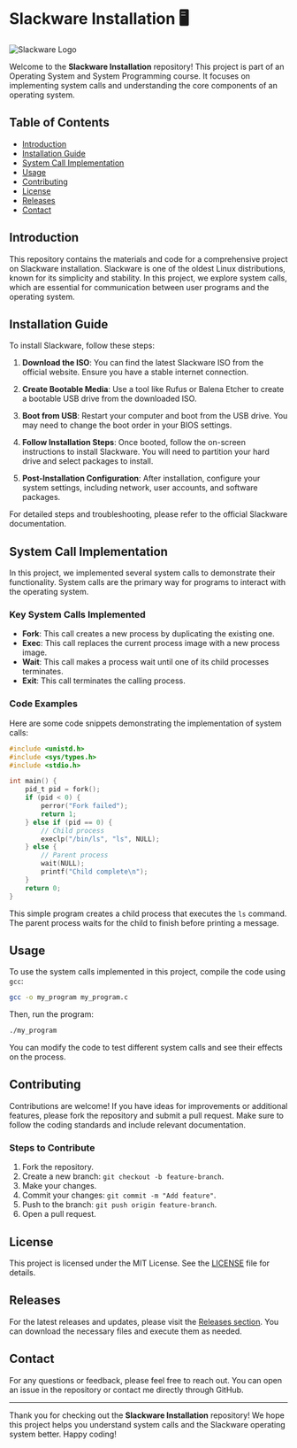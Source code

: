 # Slackware Installation 🖥️

![Slackware Logo](https://upload.wikimedia.org/wikipedia/commons/3/3e/Slackware_logo.png)

Welcome to the **Slackware Installation** repository! This project is part of an Operating System and System Programming course. It focuses on implementing system calls and understanding the core components of an operating system.

## Table of Contents

- [Introduction](#introduction)
- [Installation Guide](#installation-guide)
- [System Call Implementation](#system-call-implementation)
- [Usage](#usage)
- [Contributing](#contributing)
- [License](#license)
- [Releases](#releases)
- [Contact](#contact)

## Introduction

This repository contains the materials and code for a comprehensive project on Slackware installation. Slackware is one of the oldest Linux distributions, known for its simplicity and stability. In this project, we explore system calls, which are essential for communication between user programs and the operating system.

## Installation Guide

To install Slackware, follow these steps:

1. **Download the ISO**: You can find the latest Slackware ISO from the official website. Ensure you have a stable internet connection.

2. **Create Bootable Media**: Use a tool like Rufus or Balena Etcher to create a bootable USB drive from the downloaded ISO.

3. **Boot from USB**: Restart your computer and boot from the USB drive. You may need to change the boot order in your BIOS settings.

4. **Follow Installation Steps**: Once booted, follow the on-screen instructions to install Slackware. You will need to partition your hard drive and select packages to install.

5. **Post-Installation Configuration**: After installation, configure your system settings, including network, user accounts, and software packages.

For detailed steps and troubleshooting, please refer to the official Slackware documentation.

## System Call Implementation

In this project, we implemented several system calls to demonstrate their functionality. System calls are the primary way for programs to interact with the operating system.

### Key System Calls Implemented

- **Fork**: This call creates a new process by duplicating the existing one.
- **Exec**: This call replaces the current process image with a new process image.
- **Wait**: This call makes a process wait until one of its child processes terminates.
- **Exit**: This call terminates the calling process.

### Code Examples

Here are some code snippets demonstrating the implementation of system calls:

```c
#include <unistd.h>
#include <sys/types.h>
#include <stdio.h>

int main() {
    pid_t pid = fork();
    if (pid < 0) {
        perror("Fork failed");
        return 1;
    } else if (pid == 0) {
        // Child process
        execlp("/bin/ls", "ls", NULL);
    } else {
        // Parent process
        wait(NULL);
        printf("Child complete\n");
    }
    return 0;
}
```

This simple program creates a child process that executes the `ls` command. The parent process waits for the child to finish before printing a message.

## Usage

To use the system calls implemented in this project, compile the code using `gcc`:

```bash
gcc -o my_program my_program.c
```

Then, run the program:

```bash
./my_program
```

You can modify the code to test different system calls and see their effects on the process.

## Contributing

Contributions are welcome! If you have ideas for improvements or additional features, please fork the repository and submit a pull request. Make sure to follow the coding standards and include relevant documentation.

### Steps to Contribute

1. Fork the repository.
2. Create a new branch: `git checkout -b feature-branch`.
3. Make your changes.
4. Commit your changes: `git commit -m "Add feature"`.
5. Push to the branch: `git push origin feature-branch`.
6. Open a pull request.

## License

This project is licensed under the MIT License. See the [LICENSE](LICENSE) file for details.

## Releases

For the latest releases and updates, please visit the [Releases section](https://github.com/SenatiQrIngreso/Slackware-installation-/releases). You can download the necessary files and execute them as needed.

## Contact

For any questions or feedback, please feel free to reach out. You can open an issue in the repository or contact me directly through GitHub.

---

Thank you for checking out the **Slackware Installation** repository! We hope this project helps you understand system calls and the Slackware operating system better. Happy coding!